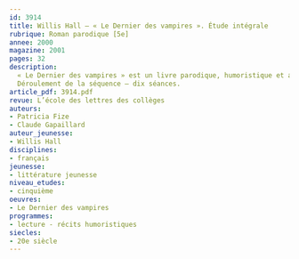 ```yaml
---
id: 3914
title: Willis Hall – « Le Dernier des vampires ». Étude intégrale
rubrique: Roman parodique [5e]
annee: 2000
magazine: 2001
pages: 32
description: 
  « Le Dernier des vampires » est un livre parodique, humoristique et accessible à tout type de jeune lecteur. Ses héros, en décalage total avec les situations auxquelles ils sont confrontés – en particulier, le personnage du vampire, sympathique et végétarien ! –, nous font entrer dans un univers insolite, drôle, voire poétique, comme dans la situation finale. Les lecteurs les moins compétents seront accompagnés par les nombreuses illustrations de Babette Cole et encouragés par la taille des caractères typographiques. L’objectif principal de cette étude est de permettre la lecture cursive d’un corpus de littérature de jeunesse, à partir des ressources du CDI du collège, sur la thématique du récit humoristique. Ces lectures cursives seront partagées entre les élèves sous forme d’échanges oraux, l’intention première étant de développer le goût de la lecture autonome en donnant les outils culturels de cette autonomie.
  Déroulement de la séquence – dix séances.
article_pdf: 3914.pdf
revue: L’école des lettres des collèges
auteurs:
- Patricia Fize
- Claude Gapaillard
auteur_jeunesse:
- Willis Hall
disciplines:
- français
jeunesse:
- littérature jeunesse
niveau_etudes:
- cinquième
oeuvres:
- Le Dernier des vampires
programmes:
- lecture - récits humoristiques
siecles:
- 20e siècle
---
```

